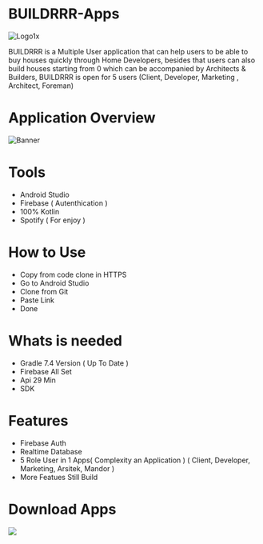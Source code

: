 # BUILDRRR-Apps

![Logo1x](https://user-images.githubusercontent.com/92244055/210805028-b2e37643-79d3-46ef-8d48-efafe42ccc0b.png)

BUILDRRR is a Multiple User application that can help users to be able to buy houses quickly through Home Developers, besides that users can also build houses starting from 0 which can be accompanied by Architects & Builders, BUILDRRR is open for 5 users (Client, Developer, Marketing , Architect, Foreman)

# Application Overview
![Banner](https://user-images.githubusercontent.com/92244055/210813086-0893c3bc-1ca8-4767-84d6-7164df43460e.png)

# Tools
- Android Studio
- Firebase ( Autenthication )
- 100% Kotlin
- Spotify ( For enjoy )

# How to Use 
- Copy from code clone in HTTPS
- Go to Android Studio 
- Clone from Git
- Paste Link 
- Done

# Whats is needed
- Gradle 7.4 Version ( Up To Date )
- Firebase All Set
- Api 29 Min
- SDK

# Features
- Firebase Auth
- Realtime Database
- 5 Role User in 1 Apps( Complexity an Application )
( Client, Developer, Marketing, Arsitek, Mandor )
- More Featues Still Build 

# Download Apps
<a href="https://drive.google.com/file/d/18BXMVhVYSzQ7P7PplK6Y-I9grSNbNk9B/view?usp=share_link"><img src="https://user-images.githubusercontent.com/92244055/210815915-4b711ddc-668f-4eb1-9d85-2ff056c31a18.png
"/>

